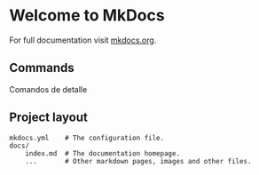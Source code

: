 # Welcome to MkDocs

For full documentation visit [mkdocs.org](https://www.mkdocs.org).

## Commands

Comandos de detalle

## Project layout

    mkdocs.yml    # The configuration file.
    docs/
        index.md  # The documentation homepage.
        ...       # Other markdown pages, images and other files.
